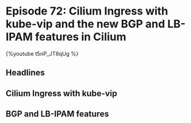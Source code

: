 # Episode 72: Cilium Ingress with kube-vip and the new BGP and LB-IPAM features in Cilium

{%youtube t5nP_JT8qUg %} 

## Headlines

## Cilium Ingress with kube-vip


## BGP and LB-IPAM features